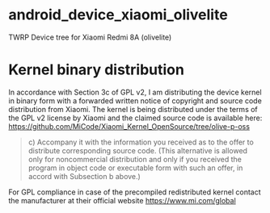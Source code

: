 # android_device_xiaomi_olivelite
TWRP Device tree for Xiaomi Redmi 8A (olivelite)

# Kernel binary distribution
In accordance with Section 3c of GPL v2, I am distributing the device kernel in binary form with a forwarded written notice of copyright and source code distribution from Xiaomi. The kernel is being distributed under the terms of the GPL v2 license by Xiaomi and the claimed source code is available here: https://github.com/MiCode/Xiaomi_Kernel_OpenSource/tree/olive-p-oss

> c) Accompany it with the information you received as to the offer to distribute corresponding source code. (This alternative is allowed only for noncommercial distribution and only if you received the program in object code or executable form with such an offer, in accord with Subsection b above.)

For GPL compliance in case of the precompiled redistributed kernel contact the manufacturer at their official website https://www.mi.com/global
